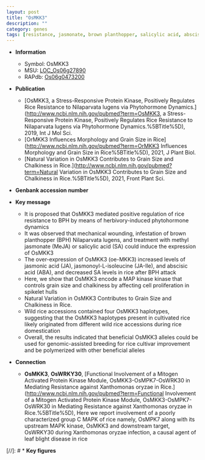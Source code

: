 ```yaml
---
layout: post
title: "OsMKK3"
description: ""
category: genes
tags: [resistance, jasmonate, brown planthopper, salicylic acid, abscisic acid, jasmonic, jasmonic acid, phytohormone,  sa , SA, methyl jasmonate, Kinase, spikelet, grain, grain size, kinase, domestication, breeding, chalkiness, cell proliferation]
---
```


* **Information**  
    + Symbol: OsMKK3  
    + MSU: [LOC_Os06g27890](http://rice.uga.edu/cgi-bin/ORF_infopage.cgi?orf=LOC_Os06g27890)  
    + RAPdb: [Os06g0473200](http://rapdb.dna.affrc.go.jp/viewer/gbrowse_details/irgsp1?name=Os06g0473200)  

* **Publication**  
    + [OsMKK3, a Stress-Responsive Protein Kinase, Positively Regulates Rice Resistance to Nilaparvata lugens via Phytohormone Dynamics.](http://www.ncbi.nlm.nih.gov/pubmed?term=OsMKK3, a Stress-Responsive Protein Kinase, Positively Regulates Rice Resistance to Nilaparvata lugens via Phytohormone Dynamics.%5BTitle%5D), 2019, Int J Mol Sci.
    + [OrMKK3 Influences Morphology and Grain Size in Rice](http://www.ncbi.nlm.nih.gov/pubmed?term=OrMKK3 Influences Morphology and Grain Size in Rice%5BTitle%5D), 2021, J Plant Biol.
    + [Natural Variation in OsMKK3 Contributes to Grain Size and Chalkiness in Rice.](http://www.ncbi.nlm.nih.gov/pubmed?term=Natural Variation in OsMKK3 Contributes to Grain Size and Chalkiness in Rice.%5BTitle%5D), 2021, Front Plant Sci.

* **Genbank accession number**  

* **Key message**  
    + It is proposed that OsMKK3 mediated positive regulation of rice resistance to BPH by means of herbivory-induced phytohormone dynamics
    + It was observed that mechanical wounding, infestation of brown planthopper (BPH) Nilaparvata lugens, and treatment with methyl jasmonate (MeJA) or salicylic acid (SA) could induce the expression of OsMKK3
    + The over-expression of OsMKK3 (oe-MKK3) increased levels of jasmonic acid (JA), jasmonoyl-L-isoleucine (JA-Ile), and abscisic acid (ABA), and decreased SA levels in rice after BPH attack
    + Here, we show that OsMKK3 encode a MAP kinase kinase that controls grain size and chalkiness by affecting cell proliferation in spikelet hulls
    + Natural Variation in OsMKK3 Contributes to Grain Size and Chalkiness in Rice.
    + Wild rice accessions contained four OsMKK3 haplotypes, suggesting that the OsMKK3 haplotypes present in cultivated rice likely originated from different wild rice accessions during rice domestication
    + Overall, the results indicated that beneficial OsMKK3 alleles could be used for genomic-assisted breeding for rice cultivar improvement and be polymerized with other beneficial alleles

* **Connection**  
    + __OsMKK3__, __OsWRKY30__, [Functional Involvement of a Mitogen Activated Protein Kinase Module, OsMKK3-OsMPK7-OsWRK30 in Mediating Resistance against Xanthomonas oryzae in Rice.](http://www.ncbi.nlm.nih.gov/pubmed?term=Functional Involvement of a Mitogen Activated Protein Kinase Module, OsMKK3-OsMPK7-OsWRK30 in Mediating Resistance against Xanthomonas oryzae in Rice.%5BTitle%5D),  Here we report involvement of a poorly characterized group C MAPK of rice namely, OsMPK7 along with its upstream MAPK kinase, OsMKK3 and downstream target, OsWRKY30 during Xanthomonas oryzae infection, a causal agent of leaf blight disease in rice

[//]: # * **Key figures**  


